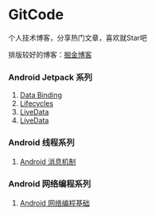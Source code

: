 # GitCode

个人技术博客，分享热门文章，喜欢就Star吧

排版较好的博客：[掘金博客](https://juejin.im/user/5995c9f2f265da248c3934a5/posts)

### Android Jetpack 系列
1. [Data Binding](https://github.com/GitCode8/GitCode/issues/2)
2. [Lifecycles](https://github.com/GitCode8/GitCode/issues/3)
3. [LiveData](https://github.com/GitCode8/GitCode/issues/4)
4. [LiveData](https://github.com/GitCode8/GitCode/issues/7)
### Android 线程系列
1. [Android 消息机制](https://github.com/GitCode8/GitCode/issues/5)
### Android 网络编程系列
1. [Android 网络编程基础](https://github.com/GitCode8/GitCode/issues/6)
